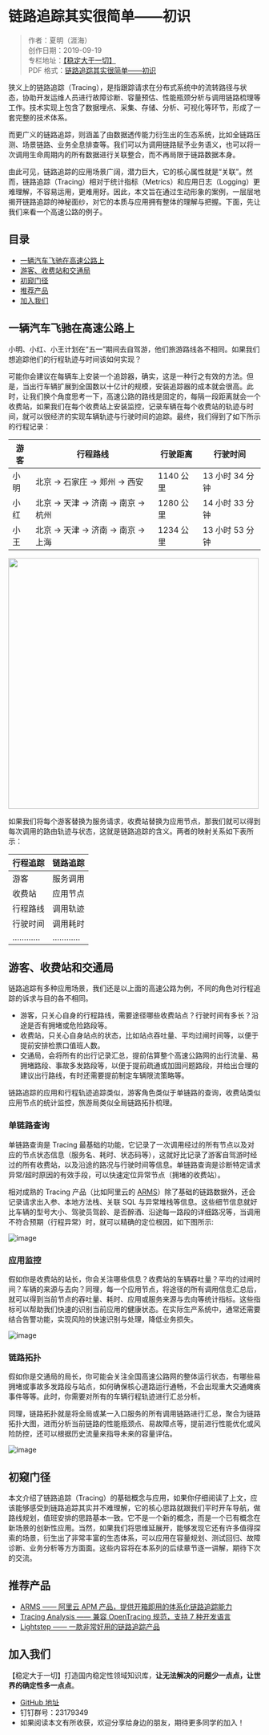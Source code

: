 # 链路追踪其实很简单——初识

> 作者：夏明（涯海）    
> 创作日期：2019-09-19  
> 专栏地址：[【稳定大于一切】](https://github.com/StabilityMan/StabilityGuide)  
> PDF 格式：[链路追踪其实很简单——初识](https://github.com/StabilityMan/StabilityGuide/blob/master/docs/diagnosis/tracing/pdf/链路追踪其实很简单——初识.pdf)


狭义上的链路追踪（Tracing），是指跟踪请求在分布式系统中的流转路径与状态，协助开发运维人员进行故障诊断、容量预估、性能瓶颈分析与调用链路梳理等工作。技术实现上包含了数据埋点、采集、存储、分析、可视化等环节，形成了一套完整的技术体系。

而更广义的链路追踪，则涵盖了由数据透传能力衍生出的生态系统，比如全链路压测、场景链路、业务全息排查等。我们可以为调用链路赋予业务语义，也可以将一次调用生命周期内的所有数据进行关联整合，而不再局限于链路数据本身。

由此可见，链路追踪的应用场景广阔，潜力巨大，它的核心属性就是“关联”。然而，链路追踪（Tracing）相对于统计指标（Metrics）和应用日志（Logging）更难理解，不容易运用，更难用好。因此，本文旨在通过生动形象的案例，一层层地揭开链路追踪的神秘面纱，对它的本质与应用拥有整体的理解与把握。下面，先让我们来看一个高速公路的例子。


## 目录
- [一辆汽车飞驰在高速公路上](#一辆汽车飞驰在高速公路上)
- [游客、收费站和交通局](#游客收费站和交通局)
- [初窥门径](#初窥门径)
- [推荐产品](#推荐产品)
- [加入我们](#加入我们)

## 一辆汽车飞驰在高速公路上
小明、小红、小王计划在“五一”期间去自驾游，他们旅游路线各不相同。如果我们想追踪他们的行程轨迹与时间该如何实现？

可能你会建议在每辆车上安装一个追踪器，确实，这是一种行之有效的方法。但是，当出行车辆扩展到全国数以十亿计的规模，安装追踪器的成本就会很高。此时，让我们换个角度思考一下，高速公路的路线是固定的，每隔一段距离就会一个收费站，如果我们在每个收费站上安装监控，记录车辆在每个收费站的轨迹与时间，就可以很经济的实现车辆轨迹与行驶时间的追踪。最终，我们得到了如下所示的行程记录：

|游客|行程路线|行驶距离|行驶时间|
|---|---|----|----|
|小明|北京 -> 石家庄 -> 郑州 -> 西安|1140 公里|13 小时 34 分钟|
|小红|北京 -> 天津 -> 济南 -> 南京 -> 杭州|1280 公里|14 小时 33 分钟|
|小王|北京 -> 天津 -> 济南 -> 南京 -> 上海|1234 公里|13 小时 53 分钟|

<img src="image/行程追踪.png" width = "500"/>

如果我们将每个游客替换为服务请求，收费站替换为应用节点，那我们就可以得到每次调用的路由轨迹与状态，这就是链路追踪的含义。两者的映射关系如下表所示：

|行程追踪|链路追踪|
|-------|------|
|游客|服务调用|
|收费站|应用节点|
|行程路线|调用轨迹|
|行驶时间|调用耗时|
|…………|…………|



## 游客、收费站和交通局
链路追踪有多种应用场景，我们还是以上面的高速公路为例，不同的角色对行程追踪的诉求与目的各不相同。

* 游客，只关心自身的行程路线，需要途径哪些收费站点？行驶时间有多长？沿途是否有拥堵或危险路段等。
* 收费站，只关心自身站点的状态，比如站点吞吐量、平均过闸时间等，以便于提前安排检票口值班人数。
* 交通局，会将所有的出行记录汇总，提前估算整个高速公路网的出行流量、易拥堵路段、事故多发路段等，以便于提前疏通或加固问题路段，并给出合理的建议出行路线，有时还需要提前制定车辆限流策略等。

链路追踪的应用和行程轨迹追踪类似，游客角色类似于单链路的查询，收费站类似应用节点的统计监控，旅游局类似全局链路拓扑梳理。

### 单链路查询
单链路查询是 Tracing 最基础的功能，它记录了一次调用经过的所有节点以及对应的节点状态信息（服务名、耗时、状态码等），这就好比记录了游客自驾游时经过的所有收费站，以及沿途的路况与行驶时间等信息。单链路查询是诊断特定请求异常/超时原因的有效手段，可以快速定位异常节点（拥堵的收费站）。

相对成熟的 Tracing 产品（比如阿里云的 [ARMS](https://help.aliyun.com/document_detail/64995.html)）除了基础的链路数据外，还会记录请求出入参、本地方法栈、关联 SQL 与异常堆栈等信息。这些细节信息就好比车辆的型号大小、驾驶员驾龄、是否醉酒、沿途每一路段的详细路况等，当调用不符合预期（行程异常）时，就可以精确的定位根因，如下图所示:

![image](image/调用链示意图.png)


### 应用监控
假如你是收费站的站长，你会关注哪些信息？收费站的车辆吞吐量？平均的过闸时间？车辆的来源与去向？同理，每一个应用节点，将途径的所有调用信息汇总后，就可以得到当前节点的吞吐量、耗时、应用或服务来源与去向等统计指标。这些指标可以帮助我们快速的识别当前应用的健康状态。在实际生产系统中，通常还需要结合告警功能，实现风险的快速识别与处理，降低业务损失。

![image](image/应用监控示意图.png)



### 链路拓扑
假如你是交通局的局长，你可能会关注全国高速公路网的整体运行状态，有哪些易拥堵或事故多发路段与站点，如何确保核心道路运行通畅，不会出现重大交通瘫痪事件等等。此时，你需要对所有的车辆行程轨迹进行汇总分析。

同理，链路拓扑就是将全局或某一入口服务的所有调用链路进行汇总，聚合为链路拓扑大图，进而分析当前链路的性能瓶颈点、易故障点等，提前进行性能优化或风险防控，还可以根据历史流量来指导未来的容量评估。

![image](image/链路拓扑示意图.png)


## 初窥门径
本文介绍了链路追踪（Tracing）的基础概念与应用，如果你仔细阅读了上文，应该能够感受到链路追踪其实并不难理解，它的核心思路就跟我们平时开车导航，做路线规划，值班安排的思路基本一致。它不是一个新的概念，而是一个已有概念在新场景的创新性应用。当然，如果我们将思维延展开，能够发现它还有许多值得探索的场景，衍生出了非常丰富的生态体系，可以应用在容量规划、测试回归、故障诊断、业务分析等方方面面。这些内容将在本系列的后续章节逐一讲解，期待下次的交流。


## 推荐产品
* [ARMS —— 阿里云 APM 产品，提供开箱即用的体系化链路追踪能力](https://help.aliyun.com/document_detail/42966.html)
* [Tracing Analysis —— 兼容 OpenTracing 规范，支持 7 种开发语言](https://help.aliyun.com/document_detail/90277.html)
* [Lightstep —— 一款非常好用的链路追踪产品](https://lightstep.com/)


## 加入我们
【稳定大于一切】打造国内稳定性领域知识库，**让无法解决的问题少一点点，让世界的确定性多一点点**。

* [GitHub 地址](https://github.com/StabilityMan/StabilityGuide)
* 钉钉群号：23179349
* 如果阅读本文有所收获，欢迎分享给身边的朋友，期待更多同学的加入！























